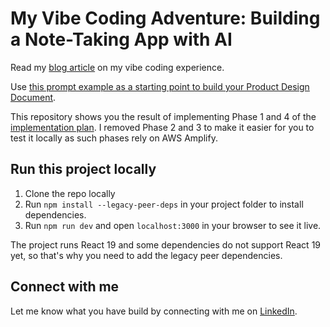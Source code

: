 # My Vibe Coding Adventure: Building a Note-Taking App with AI

Read my [blog article](https://nexflow.it/de-DE/blog/vibe-coding-adventure) on my vibe coding experience.

Use [this prompt example as a starting point to build your Product Design Document](docs/prompts-vibe-coding/prompt-pdd.txt).

This repository shows you the result of implementing Phase 1 and 4 of the [implementation plan](docs/app-design/implementation-plan.md). I removed Phase 2 and 3 to make it easier for you to test it locally as such phases rely on AWS Amplify.

## Run this project locally

1. Clone the repo locally
2. Run `npm install --legacy-peer-deps` in your project folder to install dependencies.
3. Run `npm run dev` and open `localhost:3000` in your browser to see it live.

The project runs React 19 and some dependencies do not support React 19 yet, so that's why you need to add the legacy peer dependencies.

## Connect with me

Let me know what you have build by connecting with me on [LinkedIn](https://www.linkedin.com/in/carstenbkoch/).
